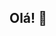 ## Olá! 👋

<picture>
<source
    srcset="https://github-readme-stats.vercel.app/api?username=geovanaS2&show_icons=true&theme=dark"
    media="(prefers-color-scheme: dark)"
  />
</picture>
